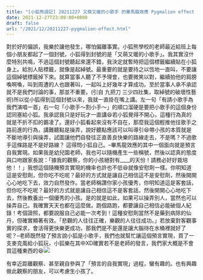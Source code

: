 ```yaml
---
title: "[小狐熊週記] 20211227 又萌又暖的小歌手 的畢馬龍效應 Pygmalion effect "
date: 2021-12-27T23:09:00+0800
draft: false
url: "/2021/12/20211227-pygmalion-effect.html"
---
```




對於好的偏誤，我樂於讓他發生，哪怕偏離事實。小狐熊學校的老師最近給班上每個小朋友都起了一個封號，小狐得到封號的是「又萌又暖的小歌手」。我其實沒什麼特別共鳴，不過這個封號聽起來還不錯，我決定就暫時把這個標籤繼續貼在小狐身上。給別人貼標籤，就像是起綽號。最重要的就是要持之以恆地一直叫，不要讓這個綽號標籤掉下來。就算當事人聽了不予理會，也要微笑以對，繼續拍他的肩膀喚啊喚，叫到周遭的人也跟著叫，一起叫上好幾年才算成功。至於當事人承不承認就不是我們討論的事，那並不重要。(引自 九把刀 三少四壯集，取綽號的破壞性藝術)所以從小狐得到這個封號以來，我就一直掛在嘴上講。左一句「有請小歌手為我們演唱一首」右一句「小歌手～割小手～」的順口溜硬是要把小歌手的這個身份認同塞給小狐。我承認我只是好玩才一直講😆若小狐覺得不開心，這種行為真的就是不折不扣的霸凌了。還好小狐看起來沒有不自在，那麼我這個輕推他往歌手之路前進的行為，講難聽點是操弄，說好聽點應該可以叫導引😆帶小孩的本質就是不斷地導引與操弄，試圖讓他們自發往正直善良快樂的路線走去，不是嗎？不過歌手這條路是不是好路線？ 這得問小狐自己。–畢馬龍效應的其中一個面向就是預言自我實現。如果我是幼兒園老師，我也可以隨機產生一些稱號，然後以認真的態度與口吻跟家長說：「據我的觀察，你的小孩絕對有____的天份！請務必好好栽培他！！」我想這個隨機預言實現的機率也許也不低😆就像安慰劑一樣。你明知道這是安慰劑，但你吃不吃呢？最好的方式就是讓自己相信這不是安慰劑，然後開開心心地吃下去，效力自然發作。當老師稱讚你家小孩優秀，你明知道這是客套話，但你吃不吃呢？最好的方式就是讓自己相信這不是客套話，然後開開心心地吃下去，然後教養出一個優秀的小孩。是的就是如此，如果可以操弄別人，當然也可以操弄自己。我確實天天也都在這麼做。跑個路跑，都要讓自己相信必能破個人紀錄！考個證照，都要說服自己必能一次考到！這種安慰劑當然不是藥到病除的仙丹，但確實顯著有效。「悲觀的人往往正確，樂觀的人往往成功。」若放棄對客觀事實的探求，會活得更快樂更成功，那我們是不是還是讓大腦待在水桶裡就好了呢？–老師既然發了預言說小狐是小歌手，我們也就幫忙讓這個預言實現，買了一支麥克風給小狐玩，小狐樂在其中XD確實若不是老師的發言，我們家大概是不會買這種東西的😆![]($https://blogger.googleusercontent.com/img/b/R29vZ2xl/AVvXsEh6JbAxXx4n2odSohB7s9Vlw7QU8b74npOY6zQRSi3XM8-bdVgbplWVGhYtlHSVLY1hj6It0IOCn-X28JwJXUA7sde61oU7T2_MjkAidsnU6EvCafUYAtO7mnYwsCLPnmb5n7ByoB0HlLU/w180-h320/image.png)



有幸近距離觀察、甚至親自參與了「預言的自我實現」過程，蠻有趣的。也有興趣做此觀察的朋友，可以考慮生小孩了。

